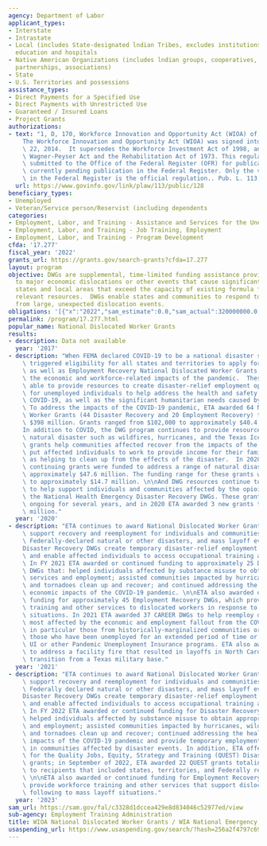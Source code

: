 ```yaml
---
agency: Department of Labor
applicant_types:
- Interstate
- Intrastate
- Local (includes State-designated lndian Tribes, excludes institutions of higher
  education and hospitals
- Native American Organizations (includes lndian groups, cooperatives, corporations,
  partnerships, associations)
- State
- U.S. Territories and possessions
assistance_types:
- Direct Payments for a Specified Use
- Direct Payments with Unrestricted Use
- Guaranteed / Insured Loans
- Project Grants
authorizations:
- text: "1, D, 170, Workforce Innovation and Opportunity Act (WIOA) of 2014\r\n\r\n\
    The Workforce Innovation and Opportunity Act (WIOA) was signed into law on July\
    \ 22, 2014.  It supersedes the Workforce Investment Act of 1998, and amends the\
    \ Wagner-Peyser Act and the Rehabilitation Act of 1973. This regulation has been\
    \ submitted to the Office of the Federal Register (OFR) for publication, and is\
    \ currently pending publication in the Federal Register. Only the version published\
    \ in the Federal Register is the official regulation.. Pub. L. 113, 128."
  url: https://www.govinfo.gov/link/plaw/113/public/128
beneficiary_types:
- Unemployed
- Veteran/Service person/Reservist (including dependents
categories:
- Employment, Labor, and Training - Assistance and Services for the Unemployed
- Employment, Labor, and Training - Job Training, Employment
- Employment, Labor, and Training - Program Development
cfda: '17.277'
fiscal_year: '2022'
grants_url: https://grants.gov/search-grants?cfda=17.277
layout: program
objective: DWGs are supplemental, time-limited funding assistance provided in response
  to major economic dislocations or other events that cause significant impact on
  states and local areas that exceed the capacity of existing formula funds and other
  relevant resources.  DWGs enable states and communities to respond to and recover
  from large, unexpected dislocation events.
obligations: '[{"x":"2022","sam_estimate":0.0,"sam_actual":320000000.0,"usa_spending_actual":302930577.37},{"x":"2023","sam_estimate":235000000.0,"sam_actual":0.0,"usa_spending_actual":98934085.18},{"x":"2024","sam_estimate":255000000.0,"sam_actual":0.0,"usa_spending_actual":-29669157.05}]'
permalink: /program/17.277.html
popular_name: National Dislocated Worker Grants
results:
- description: Data not available
  year: '2017'
- description: "When FEMA declared COVID-19 to be a national disaster situation, it\
    \ triggered eligibility for all states and territories to apply for Disaster Recovery\
    \ as well as Employment Recovery National Dislocated Worker Grants to help address\
    \ the economic and workforce-related impacts of the pandemic.  These grants were\
    \ able to provide resources to create disaster-relief employment opportunities\
    \ for unemployed individuals to help address the health and safety impacts of\
    \ COVID-19, as well as the significant humanitarian needs caused by the pandemic.\
    \ To address the impacts of the COVID-19 pandemic, ETA awarded 64 National Dislocated\
    \ Worker Grants (44 Disaster Recovery and 20 Employment Recovery) totaling nearly\
    \ $398 million. Grants ranged from $102,000 to approximately $40.4 million.\n\n\
    In addition to COVID, the DWG program continues to provide resources to address\
    \ natural disaster such as wildfires, hurricanes, and the Texas Ice Storm; these\
    \ grants help communities affected recover from the impacts of the disaster and\
    \ put affected individuals to work to provide income for their families as well\
    \ as helping to clean up from the effects of the disaster.  In 2020 11 new or\
    \ continuing grants were funded to address a range of natural disasters, totaling\
    \ approximately $47.6 million. The funding range for these grants was $470,000\
    \ to approximately $14.7 million. \n\nAnd DWG resources continue to be awarded\
    \ to help support individuals and communities affected by the opioid crisis through\
    \ the National Health Emergency Disaster Recovery DWGs. These grants have been\
    \ ongoing for several years, and in 2020 ETA awarded 3 new grants totaling $5.9\
    \ million."
  year: '2020'
- description: "ETA continues to award National Dislocated Worker Grants (DWGs) to\
    \ support recovery and reemployment for individuals and communities affected by\
    \ Federally-declared natural or other disasters, and mass layoff events.\n \n\
    Disaster Recovery DWGs create temporary disaster-relief employment opportunities\
    \ and enable affected individuals to access occupational training and other services.\
    \ In FY 2021 ETA awarded or continued funding to approximately 25 Disaster Recovery\
    \ DWGs that: helped individuals affected by substance misuse to obtain appropriate\
    \ services and employment; assisted communities impacted by hurricanes, wildfires,\
    \ and tornadoes clean up and recover; and continued addressing the health and\
    \ economic impacts of the COVID-19 pandemic. \n\nETA also awarded or continued\
    \ funding for approximately 45 Employment Recovery DWGs, which provide workforce\
    \ training and other services to dislocated workers in response to mass layoff\
    \ situations. In 2021 ETA awarded 37 CAREER DWGs to help reemploy dislocated workers\
    \ most affected by the economic and employment fallout from the COVID-19 pandemic,\
    \ in particular those from historically-marginalized communities or groups, and\
    \ those who have been unemployed for an extended period of time or who have exhausted\
    \ UI or other Pandemic Unemployment Insurance programs. ETA also awarded grants\
    \ to address a facility fire that resulted in layoffs in North Carolina and military\
    \ transition from a Texas military base."
  year: '2021'
- description: "ETA continues to award National Dislocated Worker Grants (DWGs) to\
    \ support recovery and reemployment for individuals and communities affected by\
    \ Federally declared natural or other disasters, and mass layoff events.\n \n\
    Disaster Recovery DWGs create temporary disaster-relief employment opportunities\
    \ and enable affected individuals to access occupational training and other services.\
    \ In FY 2022 ETA awarded or continued funding for Disaster Recovery DWGs that:\
    \ helped individuals affected by substance misuse to obtain appropriate services\
    \ and employment; assisted communities impacted by hurricanes, wildfires, flooding\
    \ and tornadoes clean up and recover; continued addressing the health and economic\
    \ impacts of the COVID-19 pandemic and provide temporary employment for individuals\
    \ in communities affected by disaster events. In addition, ETA offered funding\
    \ for the Quality Jobs, Equity, Strategy and Training (QUEST) Disaster Recovery\
    \ grants; in September of 2022, ETA awarded 22 QUEST grants totaling $198,805,508\
    \ to recipients that included states, territories, and Federally recognized tribes.\
    \ \n\nETA also awarded or continued funding for Employment Recovery DWGs, which\
    \ provide workforce training and other services that support dislocated workers\
    \ following to mass layoff situations."
  year: '2023'
sam_url: https://sam.gov/fal/c3328d1dccea429e8d834046c52977ed/view
sub-agency: Employment Training Administration
title: WIOA National Dislocated Worker Grants / WIA National Emergency Grants
usaspending_url: https://www.usaspending.gov/search/?hash=256a2f4797c69d1d386ad74c42569d63
---
```

